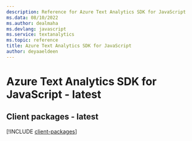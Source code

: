 ```yaml
---
description: Reference for Azure Text Analytics SDK for JavaScript
ms.data: 08/10/2022
ms.author: dealmaha
ms.devlang: javascript
ms.service: textanalytics
ms.topic: reference
title: Azure Text Analytics SDK for JavaScript
author: deyaaeldeen
---
```

# Azure Text Analytics SDK for JavaScript - latest

## Client packages - latest
[!INCLUDE [client-packages](text-analytics-client-index.md)]